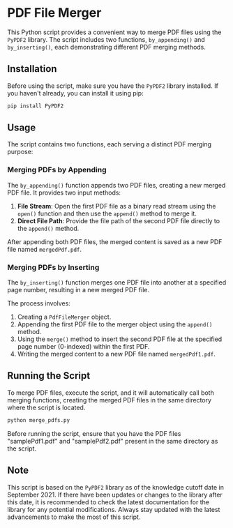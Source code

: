 # PDF File Merger

This Python script provides a convenient way to merge PDF files using the `PyPDF2` library. The script includes two functions, `by_appending()` and `by_inserting()`, each demonstrating different PDF merging methods.

## Installation

Before using the script, make sure you have the `PyPDF2` library installed. If you haven't already, you can install it using pip:

```bash
pip install PyPDF2
```

## Usage

The script contains two functions, each serving a distinct PDF merging purpose:

### Merging PDFs by Appending

The `by_appending()` function appends two PDF files, creating a new merged PDF file. It provides two input methods:

1. **File Stream**: Open the first PDF file as a binary read stream using the `open()` function and then use the `append()` method to merge it.
2. **Direct File Path**: Provide the file path of the second PDF file directly to the `append()` method.

After appending both PDF files, the merged content is saved as a new PDF file named `mergedPdf.pdf`.

### Merging PDFs by Inserting

The `by_inserting()` function merges one PDF file into another at a specified page number, resulting in a new merged PDF file.

The process involves:

1. Creating a `PdfFileMerger` object.
2. Appending the first PDF file to the merger object using the `append()` method.
3. Using the `merge()` method to insert the second PDF file at the specified page number (0-indexed) within the first PDF.
4. Writing the merged content to a new PDF file named `mergedPdf1.pdf`.

## Running the Script

To merge PDF files, execute the script, and it will automatically call both merging functions, creating the merged PDF files in the same directory where the script is located.

```bash
python merge_pdfs.py
```

Before running the script, ensure that you have the PDF files "samplePdf1.pdf" and "samplePdf2.pdf" present in the same directory as the script.

## Note

This script is based on the `PyPDF2` library as of the knowledge cutoff date in September 2021. If there have been updates or changes to the library after this date, it is recommended to check the latest documentation for the library for any potential modifications. Always stay updated with the latest advancements to make the most of this script.